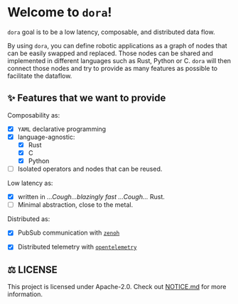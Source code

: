 # Welcome to `dora`!

`dora` goal is to be a low latency, composable, and distributed data flow.

By using `dora`, you can define robotic applications as a graph of nodes that can be easily swapped and replaced. Those nodes can be shared and implemented in different languages such as Rust, Python or C. `dora` will then connect those nodes and try to provide as many features as possible to facilitate the dataflow.

## ✨ Features that we want to provide

Composability as:
- [x] `YAML` declarative programming
- [x] language-agnostic:
  - [x] Rust
  - [x] C
  - [x] Python
- [ ] Isolated operators and nodes that can be reused.

Low latency as:
- [x] written in  <i>...Cough...blazingly fast ...Cough...</i> Rust.
- [ ] Minimal abstraction, close to the metal.

Distributed as:
- [x] PubSub communication with [`zenoh`](https://github.com/eclipse-zenoh/zenoh)
- [x] Distributed telemetry with [`opentelemetry`](https://github.com/open-telemetry/opentelemetry-rust)



## ⚖️ LICENSE 

This project is licensed under Apache-2.0. Check out [NOTICE.md](NOTICE.md) for more information.

